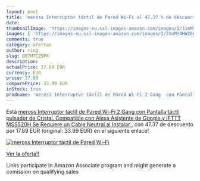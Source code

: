 ```yaml
---
layout: post
title: 'meross Interruptor táctil de Pared Wi-Fi al 47.37 % de descuento'
date: 
thumbnailImage: 'https://images-eu.ssl-images-amazon.com/images/I/31mMY4HWZ6L._SL200_.jpg'
images: [ 'https://images-eu.ssl-images-amazon.com/images/I/31mMY4HWZ6L._SL200_.jpg' ]
comments: true
category: ofertas
author: ring
slug: B07HTCZ9PX
description:
actualPrice: 17.89 EUR
currency: EUR
price: 17.89
comparePrice: 33.99 EUR
inStock: true
prodname: 'meross Interruptor táctil de Pared Wi-Fi 2 Gang  con Pantalla táctil  pulsador de Cristal. Compatible con Alexa  Asistente de Google y IFTTT MSS520H  Se Requiere un Cable Neutral al Instalar .'
---
```


Está [meross Interruptor táctil de Pared Wi-Fi 2 Gang  con Pantalla táctil  pulsador de Cristal. Compatible con Alexa  Asistente de Google y IFTTT MSS520H  Se Requiere un Cable Neutral al Instalar .](https://www.amazon.es/dp/B07HTCZ9PX/?tag=tolees-21) con 47.37 de descuento por 17.89 EUR (original: 33.99 EUR) en el siguiente enlace!

[![meross Interruptor táctil de Pared Wi-Fi](https://images-eu.ssl-images-amazon.com/images/I/31mMY4HWZ6L._SL200_.jpg)](https://www.amazon.es/dp/B07HTCZ9PX/?tag=tolees-21)

[Ver la oferta!!](https://www.amazon.es/dp/B07HTCZ9PX/?tag=tolees-21)

Links participate in Amazon Associate program and might generate a comission on qualifying sales


